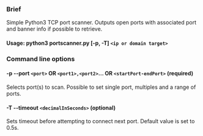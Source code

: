 ### Brief
Simple Python3 TCP port scanner. Outputs open ports with associated port and banner info if possible to retrieve.

#### Usage: python3 portscanner.py [-p, -T] `<ip or domain target>`

### Command line options
#### -p --port `<port>` OR `<port1>,<port2>`... OR `<startPort-endPort>` (required)
Selects port(s) to scan. Possible to set single port, multiples and a range of ports.

#### -T --timeout `<decimalInSeconds>` (optional)
Sets timeout before attempting to connect next port. Default value is set to 0.5s. 

